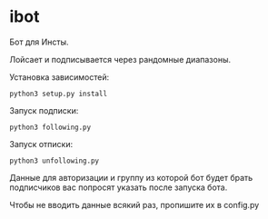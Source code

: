 # ibot

Бот для Инсты.

Лойсает и подписывается через рандомные диапазоны.

Установка зависимостей:
	
	python3 setup.py install

Запуск подписки:
    
    python3 following.py
    
Запуск отписки:
    
    python3 unfollowing.py

Данные для авторизации и группу из которой бот будет брать подписчиков вас попросят указать после запуска бота.

Чтобы не вводить данные всякий раз, пропишите их в config.py
